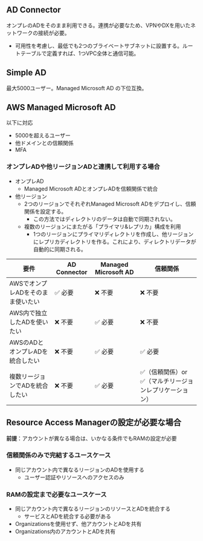 ## AD Connector

オンプレのADをそのまま利用できる。連携が必要なため、VPNやDXを用いたネットワークの接続が必要。

- 可用性を考慮し、最低でも2つのブライベートサブネットに設置する。ルートテーブルで定義すれば、1つVPC全体と通信可能。

## Simple AD

最大5000ユーザー。Managed Microsoft AD の下位互換。

## AWS Managed Microsoft  AD

以下に対応

- 5000を超えるユーザー
- 他ドメインとの信頼関係
- MFA

### オンプレADや他リージョンADと連携して利用する場合

- オンプレAD
    - Managed Microsoft ADとオンプレADを信頼関係で統合
- 他リージョン
    - 2つのリージョンでそれぞれManaged Microsoft ADをデプロイし、信頼関係を設定する。
        - この方法ではディレクトリのデータは自動で同期されない。
    - 複数のリージョンにまたがる「プライマリ&レプリカ」構成を利用
        - 1つのリージョンにプライマリディレクトリを作成し、他リージョンにレプリカディレクトリを作る。これにより、ディレクトリデータが自動的に同期される。

| **要件** | **AD Connector** | **Managed Microsoft AD** | **信頼関係** |
| --- | --- | --- | --- |
| AWSでオンプレADをそのまま使いたい | ✅ 必要 | ❌ 不要 | ❌ 不要 |
| AWS内で独立したADを使いたい | ❌ 不要 | ✅ 必要 | ❌ 不要 |
| AWSのADとオンプレADを統合したい | ❌ 不要 | ✅ 必要 | ✅ 必要 |
| 複数リージョンでADを統合したい | ❌ 不要 | ✅ 必要 | ✅（信頼関係）or ✅（マルチリージョンレプリケーション） |

## Resource Access Managerの設定が必要な場合

**前提**：アカウントが異なる場合は、いかなる条件でもRAMの設定が必要

### 信頼関係のみで完結するユースケース

- 同じアカウント内で異なるリージョンのADを使用する
    - ユーザー認証やリソースへのアクセスのみ

### RAMの設定まで必要なユースケース

- 同じアカウント内で異なるリージョンのリソースとADを統合する
    - サービスとADを統合する必要がある
- Organizationsを使用せず、他アカウントとADを共有
- Organizations内のアカウントとADを共有